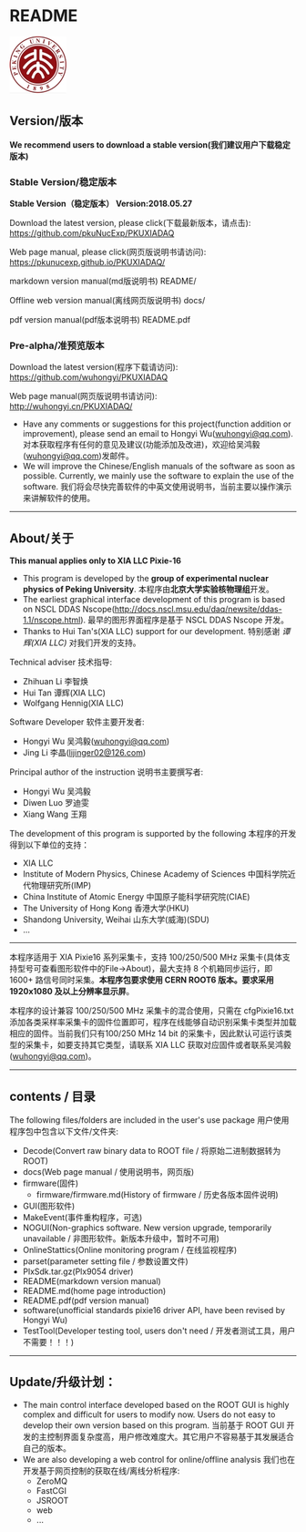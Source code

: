 <!-- README.md --- 
;; 
;; Description: 
;; Author: Hongyi Wu(吴鸿毅)
;; Email: wuhongyi@qq.com 
;; Created: 六 6月 18 13:37:42 2016 (+0800)
;; Last-Updated: 五 9月 28 13:31:02 2018 (+0800)
;;           By: Hongyi Wu(吴鸿毅)
;;     Update #: 97
;; URL: http://wuhongyi.cn -->

# README

<!-- toc -->

![PKU logo](pkulogo100.jpg)

## Version/版本

**We recommend users to download a stable version(我们建议用户下载稳定版本)**

### Stable Version/稳定版本

**Stable Version（稳定版本） Version:2018.05.27**  

Download the latest version, please click(下载最新版本，请点击):  
https://github.com/pkuNucExp/PKUXIADAQ

Web page manual, please click(网页版说明书请访问):  
https://pkunucexp.github.io/PKUXIADAQ/

markdown version manual(md版说明书)  README/  

Offline web version manual(离线网页版说明书)  docs/  

pdf version manual(pdf版本说明书)  README.pdf  


### Pre-alpha/准预览版本

Download the latest version(程序下载请访问):  
https://github.com/wuhongyi/PKUXIADAQ

Web page manual(网页版说明书请访问):  
http://wuhongyi.cn/PKUXIADAQ/



- Have any comments or suggestions for this project(function addition or improvement), please send an email to Hongyi Wu(wuhongyi@qq.com). 对本获取程序有任何的意见及建议(功能添加及改进)，欢迎给吴鸿毅(wuhongyi@qq.com)发邮件。
- We will improve the Chinese/English manuals of the software as soon as possible. Currently, we mainly use the software to explain the use of the software. 我们将会尽快完善软件的中英文使用说明书，当前主要以操作演示来讲解软件的使用。


----

## About/关于

**This manual applies only to XIA LLC Pixie-16**

- This program is developed by the **group of experimental nuclear physics of Peking University**.  本程序由**北京大学实验核物理组**开发。
- The earliest graphical interface development of this program is based on NSCL DDAS Nscope(http://docs.nscl.msu.edu/daq/newsite/ddas-1.1/nscope.html).  最早的图形界面程序是基于 NSCL DDAS Nscope 开发。
- Thanks to Hui Tan's(XIA LLC) support for our development.  特别感谢 *谭辉(XIA LLC)* 对我们开发的支持。


Technical adviser 技术指导:
- Zhihuan Li  李智焕
- Hui Tan  谭辉(XIA LLC)
- Wolfgang Hennig(XIA LLC)

Software Developer 软件主要开发者:
- Hongyi Wu 吴鸿毅(wuhongyi@qq.com)
- Jing Li 李晶(lijinger02@126.com)

Principal author of the instruction 说明书主要撰写者:
- Hongyi Wu 吴鸿毅
- Diwen Luo 罗迪雯
- Xiang Wang 王翔


The development of this program is supported by the following 本程序的开发得到以下单位的支持：
- XIA LLC
- Institute of Modern Physics, Chinese Academy of Sciences 中国科学院近代物理研究所(IMP)
- China Institute of Atomic Energy 中国原子能科学研究院(CIAE)
- The University of Hong Kong  香港大学(HKU)
- Shandong University, Weihai 山东大学(威海)(SDU)
- ...

----


本程序适用于 XIA Pixie16 系列采集卡，支持 100/250/500 MHz 采集卡(具体支持型号可查看图形软件中的File->About)，最大支持 8 个机箱同步运行，即 1600+ 路信号同时采集。**本程序包要求使用 CERN ROOT6 版本。要求采用 1920x1080 及以上分辨率显示屏**。

本程序的设计兼容 100/250/500 MHz 采集卡的混合使用，只需在 cfgPixie16.txt 添加各类采样率采集卡的固件位置即可，程序在线能够自动识别采集卡类型并加载相应的固件。当前我们只有100/250 MHz 14 bit 的采集卡，因此默认可运行该类型的采集卡，如要支持其它类型，请联系 XIA LLC 获取对应固件或者联系吴鸿毅(wuhongyi@qq.com)。


----

## contents / 目录

The following files/folders are included in the user's use package 用户使用程序包中包含以下文件/文件夹:

- Decode(Convert raw binary data to ROOT file / 将原始二进制数据转为 ROOT)
- docs(Web page manual / 使用说明书，网页版)
- firmware(固件)
	- firmware/firmware.md(History of firmware / 历史各版本固件说明)
- GUI(图形软件)
- MakeEvent(事件重构程序，可选)
- NOGUI(Non-graphics software. New version upgrade, temporarily unavailable / 非图形软件。新版本升级中，暂时不可用)
- OnlineStattics(Online monitoring program / 在线监视程序)
- parset(parameter setting file / 参数设置文件)
- PlxSdk.tar.gz(Plx9054 driver)
- README(markdown version manual)
- README.md(home page introduction)
- README.pdf(pdf version manual)
- software(unofficial standards pixie16 driver API, have been revised by Hongyi Wu)
- TestTool(Developer testing tool, users don't need / 开发者测试工具，用户不需要！！！)

----

## Update/升级计划：

- The main control interface developed based on the ROOT GUI is highly complex and difficult for users to modify now. Users do not easy to develop their own version based on this program. 当前基于 ROOT GUI 开发的主控制界面复杂度高，用户修改难度大。其它用户不容易基于其发展适合自己的版本。
- We are also developing a web control for online/offline analysis 我们也在开发基于网页控制的获取在线/离线分析程序:
	- ZeroMQ
	- FastCGI
	- JSROOT
	- web
	- ...


<!-- README.md ends here -->
